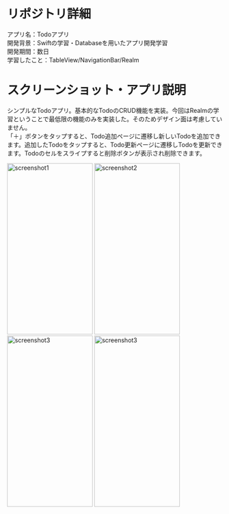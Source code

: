 # リポジトリ詳細
アプリ名：Todoアプリ<br>
開発背景：Swiftの学習・Databaseを用いたアプリ開発学習<br>
開発期間：数日<br>
学習したこと：TableView/NavigationBar/Realm<br>


# スクリーンショット・アプリ説明
シンプルなTodoアプリ。基本的なTodoのCRUD機能を実装。今回はRealmの学習ということで最低限の機能のみを実装した。そのためデザイン面は考慮していません。<br>
「＋」ボタンをタップすると、Todo追加ページに遷移し新しいTodoを追加できます。追加したTodoをタップすると、Todo更新ページに遷移しTodoを更新できます。Todoのセルをスライプすると削除ボタンが表示され削除できます。

<img width="200" height="400" alt="screenshot1" src="https://user-images.githubusercontent.com/43754736/106292928-c384b900-6290-11eb-9f38-10c11589ddb1.png"> <img width="200" height="400" alt="screenshot2" src="https://user-images.githubusercontent.com/43754736/106292930-c4b5e600-6290-11eb-80ae-be30600f0174.png"> <img width="200" height="400" alt="screenshot3" src="https://user-images.githubusercontent.com/43754736/106292936-c5e71300-6290-11eb-95d0-b31bde7ec67d.png"> <img width="200" height="400" alt="screenshot3" src="https://user-images.githubusercontent.com/43754736/106292944-c8e20380-6290-11eb-9541-71f65b55fccd.png">
